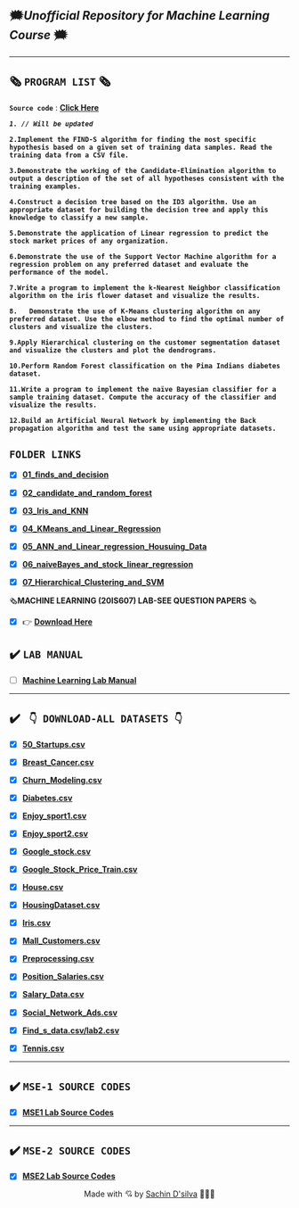 
## 🗯️*Unofficial Repository for Machine Learning Course* 🗯️

<hr>


## 🗞️ `PROGRAM LIST` 🗞️ 
**`Source code`** : __[Click Here](https://github.com/amppmann/ML-Lab-SEE/blob/master/Source%20code.docx)__

***`1. // Will be updated`***

**`
2.Implement the FIND-S algorithm for finding the most specific hypothesis based on a given set of training data samples. Read the training data from a CSV file.
`**

**`3.Demonstrate the working of the Candidate-Elimination algorithm to output a description of the set of all hypotheses consistent with the training examples.`**

**`4.Construct a decision tree based on the ID3 algorithm. Use an appropriate dataset for building the decision tree and apply this knowledge to classify a new sample.`**

**`5.Demonstrate the application of Linear regression to predict the stock market prices of any organization.`**

**`6.Demonstrate the use of the Support Vector Machine algorithm for a regression problem on any preferred dataset and evaluate the performance of the model.`**

**`7.Write a program to implement the k-Nearest Neighbor classification algorithm on the iris flower dataset and visualize the results.`**

**`8.	Demonstrate the use of K-Means clustering algorithm on any preferred dataset. Use the elbow method to find the optimal number of clusters and visualize the clusters.`**

**`9.Apply Hierarchical clustering on the customer segmentation dataset and visualize the clusters and plot the dendrograms.`**

**`10.Perform Random Forest classification on the Pima Indians diabetes dataset. `**

**`11.Write a program to implement the naïve Bayesian classifier for a sample training dataset. Compute the accuracy of the classifier and visualize the results.`**

**`12.Build an Artificial Neural Network by implementing the Back propagation algorithm and test the same using appropriate datasets.`**
## `FOLDER LINKS`

- [x] **[01_finds_and_decision](https://github.com/amppmann/ML-Lab-SEE/tree/master/01_finds_and_decision)**
- [x] **[02_candidate_and_random_forest](https://github.com/amppmann/ML-Lab-SEE/tree/master/02_candidate_and_random_forest)**
- [x] **[03_Iris_and_KNN](https://github.com/amppmann/ML-Lab-SEE/tree/master/03_Iris_and_KNN)**
- [x] **[04_KMeans_and_Linear_Regression](https://github.com/amppmann/ML-Lab-SEE/tree/master/04_KMeans_and_Linear_Regression)**
- [x] **[05_ANN_and_Linear_regression_Housuing_Data](https://github.com/amppmann/ML-Lab-SEE/tree/master/05_ANN_and_Linear_regression_Housuing_Data)**
- [x] **[06_naiveBayes_and_stock_linear_regression](https://github.com/amppmann/ML-Lab-SEE/tree/master/06_naiveBayes_and_stock_linear_regression)**
- [x] **[07_Hierarchical_Clustering_and_SVM](https://github.com/amppmann/ML-Lab-SEE/tree/master/07_Hierarchical_Clustering_and_SVM)**


🗞️**MACHINE LEARNING (20IS607) LAB-SEE QUESTION PAPERS** 🗞️

- [x] 👉 **[Download Here](https://amppmann.github.io/Machine-Learning-SourceCodes/ML-SEE%20QP.pdf)**

## ✔️ **`LAB MANUAL`**

- [ ] **[Machine Learning Lab Manual](https://amppmann.github.io/Machine-Learning-SourceCodes/%7BMachine%20Learning%7D-Lab%20Manual.pdf)** 

<hr>

## ✔️ **` 👇 DOWNLOAD-ALL DATASETS 👇`** 

- [x] **[50_Startups.csv](https://amppmann.github.io/Machine-Learning-SourceCodes/50_Startups.csv)**

- [x] **[Breast_Cancer.csv](https://amppmann.github.io/Machine-Learning-SourceCodes/Breast_Cancer.csv)**

- [x] **[Churn_Modeling.csv](https://amppmann.github.io/Machine-Learning-SourceCodes/Churn_Modelling.csv)**

- [x] **[Diabetes.csv](https://amppmann.github.io/Machine-Learning-SourceCodes/diabetes.csv)**

- [x] **[Enjoy_sport1.csv](https://amppmann.github.io/Machine-Learning-SourceCodes/Enjoy_sport1.csv)**

- [x] **[Enjoy_sport2.csv](https://amppmann.github.io/Machine-Learning-SourceCodes/enjoysport2.csv)**

- [x] **[Google_stock.csv](https://amppmann.github.io/Machine-Learning-SourceCodes/Google_stock.csv)**

- [x] **[Google_Stock_Price_Train.csv](https://amppmann.github.io/Machine-Learning-SourceCodes/Lab5_Google_Stock_Price_Train.csv)**

- [x] **[House.csv](https://amppmann.github.io/Machine-Learning-SourceCodes/House.csv)**

- [x] **[HousingDataset.csv](https://amppmann.github.io/Machine-Learning-SourceCodes/HousingDataset.csv)**

- [x] **[Iris.csv](https://amppmann.github.io/Machine-Learning-SourceCodes/Iris.csv)**

- [x] **[Mall_Customers.csv](https://amppmann.github.io/Machine-Learning-SourceCodes/Mall_Customers.csv)**

- [x] **[Preprocessing.csv](https://amppmann.github.io/Machine-Learning-SourceCodes/pre_data.csv)**

- [x] **[Position_Salaries.csv](https://amppmann.github.io/Machine-Learning-SourceCodes/Position_Salaries.csv)**

- [x] **[Salary_Data.csv](https://amppmann.github.io/Machine-Learning-SourceCodes/Salary_Data.csv)**

- [x] **[Social_Network_Ads.csv](https://amppmann.github.io/Machine-Learning-SourceCodes/Social_Network_Ads.csv)**


- [x] **[Find_s_data.csv/lab2.csv](https://amppmann.github.io/Machine-Learning-SourceCodes/find_s_data.csv)**

- [x] **[Tennis.csv](https://amppmann.github.io/Machine-Learning-SourceCodes/tennis.csv)**


<hr>


## ✔️ **`MSE-1 SOURCE CODES`**

- [x] **[MSE1 Lab Source Codes](https://amppmann.github.io/Machine-Learning-SourceCodes/ML-Lab_Source_Codes.zip)**

<hr/>

## ✔️ **`MSE-2 SOURCE CODES`**

- [x] **[MSE2 Lab Source Codes](https://github.com/amppmann/Machine-Learning-SourceCodes/tree/main/MSE%202)**


<div align="center">

Made with 💘 by [Sachin D'silva](https://github.com/sachindsilva16) 👨🏻‍💻

</div>


<br>




